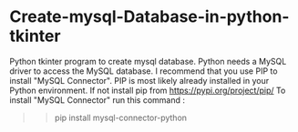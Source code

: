 # Create-mysql-Database-in-python-tkinter
Python tkinter program to create mysql database.
Python needs a MySQL driver to access the MySQL database. I recommend that you use PIP to install "MySQL Connector". PIP is most likely already installed in your Python environment. If not install pip from https://pypi.org/project/pip/
To install "MySQL Connector" run this command :
>> pip install mysql-connector-python
